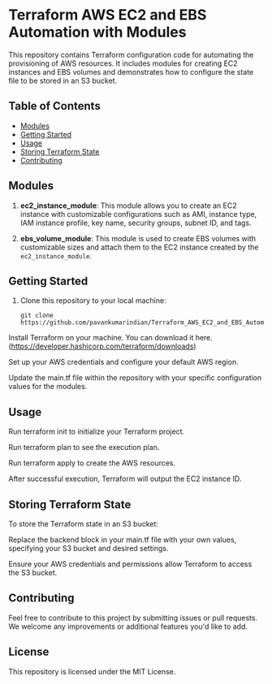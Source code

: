 # Terraform AWS EC2 and EBS Automation with Modules

This repository contains Terraform configuration code for automating the provisioning of AWS resources. It includes modules for creating EC2 instances and EBS volumes and demonstrates how to configure the state file to be stored in an S3 bucket.

## Table of Contents

- [Modules](#modules)
- [Getting Started](#getting-started)
- [Usage](#usage)
- [Storing Terraform State](#storing-terraform-state)
- [Contributing](#contributing)

## Modules

1. **ec2_instance_module**: This module allows you to create an EC2 instance with customizable configurations such as AMI, instance type, IAM instance profile, key name, security groups, subnet ID, and tags.

2. **ebs_volume_module**: This module is used to create EBS volumes with customizable sizes and attach them to the EC2 instance created by the `ec2_instance_module`.

## Getting Started

1. Clone this repository to your local machine:

   ```shell
   git clone https://github.com/pavankumarindian/Terraform_AWS_EC2_and_EBS_Automation_with_Modules.git

Install Terraform on your machine. You can download it here. (https://developer.hashicorp.com/terraform/downloads)

Set up your AWS credentials and configure your default AWS region.

Update the main.tf file within the repository with your specific configuration values for the modules.

## Usage

Run terraform init to initialize your Terraform project.

Run terraform plan to see the execution plan.

Run terraform apply to create the AWS resources.

After successful execution, Terraform will output the EC2 instance ID.

## Storing Terraform State

To store the Terraform state in an S3 bucket:

Replace the backend block in your main.tf file with your own values, specifying your S3 bucket and desired settings.

Ensure your AWS credentials and permissions allow Terraform to access the S3 bucket.

## Contributing

Feel free to contribute to this project by submitting issues or pull requests. We welcome any improvements or additional features you'd like to add.

##  License
This repository is licensed under the MIT License.
